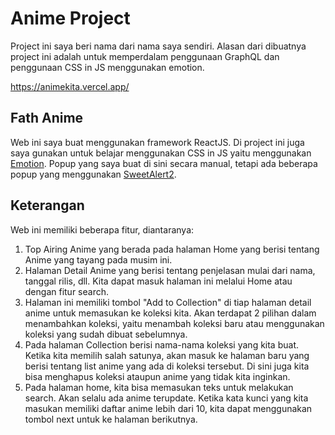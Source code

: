 # Anime Project

Project ini saya beri nama dari nama saya sendiri. Alasan dari dibuatnya project ini adalah untuk memperdalam penggunaan GraphQL dan penggunaan CSS in JS menggunakan emotion.

https://animekita.vercel.app/

## Fath Anime

Web ini saya buat menggunakan framework ReactJS. Di project ini juga saya gunakan untuk belajar menggunakan CSS in JS yaitu menggunakan [Emotion](https://emotion.sh/). Popup yang saya buat di sini secara manual, tetapi ada beberapa popup yang menggunakan [SweetAlert2](https://sweetalert2.github.io/).

## Keterangan

Web ini memiliki beberapa fitur, diantaranya:

1. Top Airing Anime yang berada pada halaman Home yang berisi tentang Anime yang tayang pada musim ini.
2. Halaman Detail Anime yang berisi tentang penjelasan mulai dari nama, tanggal rilis, dll. Kita dapat masuk halaman ini melalui Home atau dengan fitur search.
3. Halaman ini memiliki tombol "Add to Collection" di tiap halaman detail anime untuk memasukan ke koleksi kita. Akan terdapat 2 pilihan dalam menambahkan koleksi, yaitu menambah koleksi baru atau menggunakan koleksi yang sudah dibuat sebelumnya.
4. Pada halaman Collection berisi nama-nama koleksi yang kita buat. Ketika kita memilih salah satunya, akan masuk ke halaman baru yang berisi tentang list anime yang ada di koleksi tersebut. Di sini juga kita bisa menghapus koleksi ataupun anime yang tidak kita inginkan.
5. Pada halaman home, kita bisa memasukan teks untuk melakukan search. Akan selalu ada anime terupdate. Ketika kata kunci yang kita masukan memiliki daftar anime lebih dari 10, kita dapat menggunakan tombol next untuk ke halaman berikutnya.


